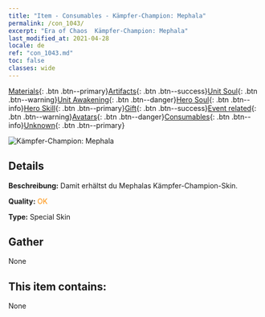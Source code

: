 ```yaml
---
title: "Item - Consumables - Kämpfer-Champion: Mephala"
permalink: /con_1043/
excerpt: "Era of Chaos  Kämpfer-Champion: Mephala"
last_modified_at: 2021-04-28
locale: de
ref: "con_1043.md"
toc: false
classes: wide
---
```

 [Materials](/ItemsDE/){: .btn .btn--primary}[Artifacts](/ItemsDE/Artifacts/){: .btn .btn--success}[Unit Soul](/ItemsDE/UnitSoul/){: .btn .btn--warning}[Unit Awakening](/ItemsDE/UnitAwakening/){: .btn .btn--danger}[Hero Soul](/ItemsDE/HeroSoul/){: .btn .btn--info}[Hero Skill](/ItemsDE/HeroSkill/){: .btn .btn--primary}[Gift](/ItemsDE/Gift/){: .btn .btn--success}[Event related](/ItemsDE/Events/){: .btn .btn--warning}[Avatars](/ItemsDE/Avatars/){: .btn .btn--danger}[Consumables](/ItemsDE/Consumables/){: .btn .btn--info}[Unknown](/ItemsDE/Unknown/){: .btn .btn--primary}

 ![Kämpfer-Champion: Mephala](/images/h/h_Mephala7.jpg)

## Details
 **Beschreibung:** Damit erhältst du Mephalas Kämpfer-Champion-Skin.

 **Quality:** <span style="color: #FF8C00">OK</span>

 **Type:** Special Skin

## Gather

  None

## This item contains:

  None

